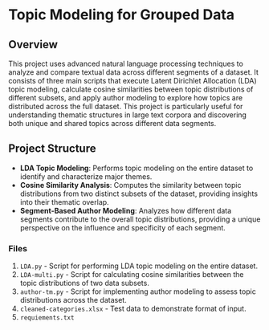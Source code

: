 # Topic Modeling for Grouped Data

## Overview
This project uses advanced natural language processing techniques to analyze and compare textual data across different segments of a dataset. It consists of three main scripts that execute Latent Dirichlet Allocation (LDA) topic modeling, calculate cosine similarities between topic distributions of different subsets, and apply author modeling to explore how topics are distributed across the full dataset. This project is particularly useful for understanding thematic structures in large text corpora and discovering both unique and shared topics across different data segments.

## Project Structure
- **LDA Topic Modeling**: Performs topic modeling on the entire dataset to identify and characterize major themes.
- **Cosine Similarity Analysis**: Computes the similarity between topic distributions from two distinct subsets of the dataset, providing insights into their thematic overlap.
- **Segment-Based Author Modeling**: Analyzes how different data segments contribute to the overall topic distributions, providing a unique perspective on the influence and specificity of each segment.

### Files
1. `LDA.py` - Script for performing LDA topic modeling on the entire dataset.
2. `LDA-multi.py` - Script for calculating cosine similarities between the topic distributions of two data subsets.
3. `author-tm.py` - Script for implementing author modeling to assess topic distributions across the dataset.
4. `cleaned-categories.xlsx` - Test data to demonstrate format of input.
5. `requiements.txt`
